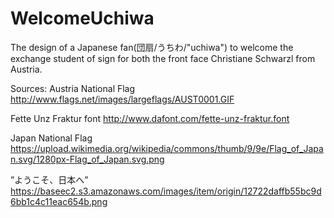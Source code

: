 # WelcomeUchiwa
The design of a Japanese fan(団扇/うちわ/"uchiwa") to welcome the exchange student of sign for both the front face 
Christiane Schwarzl from Austria.

Sources:
Austria National Flag
http://www.flags.net/images/largeflags/AUST0001.GIF

Fette Unz Fraktur font
http://www.dafont.com/fette-unz-fraktur.font

Japan National Flag
https://upload.wikimedia.org/wikipedia/commons/thumb/9/9e/Flag_of_Japan.svg/1280px-Flag_of_Japan.svg.png

”ようこそ、日本へ”
https://baseec2.s3.amazonaws.com/images/item/origin/12722daffb55bc9d6bb1c4c11eac654b.png



